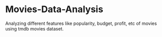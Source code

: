 # Movies-Data-Analysis
Analyzing different features like popularity, budget, profit, etc of movies using tmdb movies dataset.
